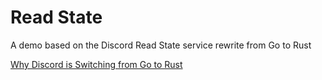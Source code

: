 # Read State

A demo based on the Discord Read State service rewrite from Go to Rust

[Why Discord is Switching from Go to Rust](https://discord.com/blog/why-discord-is-switching-from-go-to-rust)